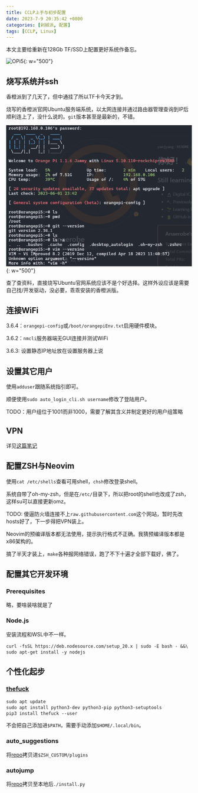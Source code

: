```yaml
---
title: CCLP上手与初步配置
date: 2023-7-9 20:35:42 +0800
categories: [剁椒派, 配置]
tags: [CCLP, Linux]
---
```


本文主要给重新在128Gb TF/SSD上配置更好系统作备忘。

![OPi5](/assets/posts/20230711113748.jpg){: w="500"}

## 烧写系统并ssh

香橙派到了几天了，但中通挂了所以TF卡今天才到。

烧写的香橙派官网Ubuntu服务端系统，以太网连接并通过路由器管理查询到IP后顺利连上了，没什么说的。`git`版本甚至是最新的，不错。

![Boot](/assets/posts/2023-07-09203906.png){: w="500"}

查了查资料，直接烧写Ubuntu官网系统应该不是个好选择。这样外设应该是需要自己找/开发驱动，没必要，乖乖安装的香橙派版。

## 连接WiFi

3.6.4：`orangepi-config`或`/boot/orangepiEnv.txt`启用硬件模块。

3.6.2：`nmcli`服务器端无GUI连接并测试WiFi

3.6.3: 设置静态IP地址放在设置服务器上说

## 设置其它用户

使用`adduser`跟随系统指引即可。

顺便使用`sudo auto_login_cli.sh username`修改了登陆用户。

TODO：用户组位于1001而非1000，需要了解其含义并制定更好的用户组策略

## VPN

详见[这篇笔记](/posts/linux-clash/)

## 配置ZSH与Neovim

使用`cat /etc/shells`查看可用shell，`chsh`修改登录shell。

系统自带了oh-my-zsh，但是在`/etc/`目录下，所以把root的shell也改成了zsh，这样su可以直接更新omz。

TODO: 傻逼防火墙连接不上`raw.githubusercontent.com`这个网站，暂时先改hosts好了，下一步得把VPN装上。

Neovim的预编译版本都无法使用，提示执行格式不正确。我猜预编译版本都是x86架构的。

搞了半天才装上，`make`各种报网络错误，跑了不下十遍才全部下载好，佛了。

## 配置其它开发环境

### Prerequisites

略，要啥装啥就是了

### Node.js

安装流程和WSL中不一样。

```shell
curl -fsSL https://deb.nodesource.com/setup_20.x | sudo -E bash - &&\
sudo apt-get install -y nodejs
```

## 个性化起步

### [thefuck](https://github.com/nvbn/thefuck)

```shell
sudo apt update
sudo apt install python3-dev python3-pip python3-setuptools
pip3 install thefuck --user
```

不会把自己添加进`$PATH`，需要手动添加`$HOME/.local/bin`。

### auto_suggestions

将[repo](https://github.com/zsh-users/zsh-autosuggestions)拷贝进`$ZSH_CUSTOM/plugins`

### autojump

将[repo](https://github.com/wting/autojump/tree/master)拷贝至本地后`./install.py`
